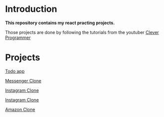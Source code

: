 # Introduction

**This repository contains my react practing projects.**

Those projects are done by following the tutorials from the youtuber [Clever Programmer](https://www.youtube.com/channel/UCqrILQNl5Ed9Dz6CGMyvMTQ)

# Projects

[Todo app](https://github.com/TamTran72111/react-practices/todo-app)

[Messenger Clone](https://github.com/TamTran72111/react-practices/facebook-messenger-clone)

[Instagram Clone](https://github.com/TamTran72111/react-practicesinstagram-clone)

[Instagram Clone](https://github.com/TamTran72111/react-practices/instagram-clone)

[Amazon Clone](https://github.com/TamTran72111/react-practices/amazon-clone)
